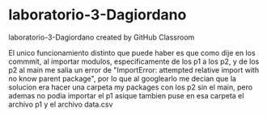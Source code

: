 # laboratorio-3-Dagiordano
laboratorio-3-Dagiordano created by GitHub Classroom


El unico funcionamiento distinto que puede haber es que como dije en los commmit, al importar modulos, especificamente de los p1 a los p2, y de los p2 al main
me salia un error de "ImportError: attempted relative import with no know parent package", por lo que al googlearlo me decian que la solucion era hacer una carpeta
my packages con los p2 sin el main, pero ademas no podia importar el p1 asique tambien puse en esa carpeta el archivo p1 y el archivo data.csv
